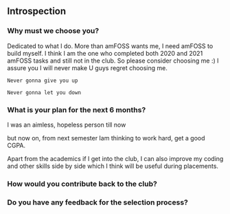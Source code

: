 ## Introspection
### Why must we choose you?
Dedicated to what I do. More than amFOSS wants me, I need amFOSS to build myself.  I think I am the one who completed both 2020 and 2021 amFOSS tasks and still not in the club. So please consider choosing me :) I assure you I will never make U guys regret choosing me.

`Never gonna give you up`

`Never gonna let you down`

### What is your plan for the next 6 months?
I was an aimless, hopeless person till now

but now on, from next semester Iam thinking to work hard, get a good CGPA.


Apart from the academics if I get into the club, I can also improve my coding and other skills side by side which I think will be useful during placements.

### How would you contribute back to the club?

### Do you have any feedback for the selection process?
